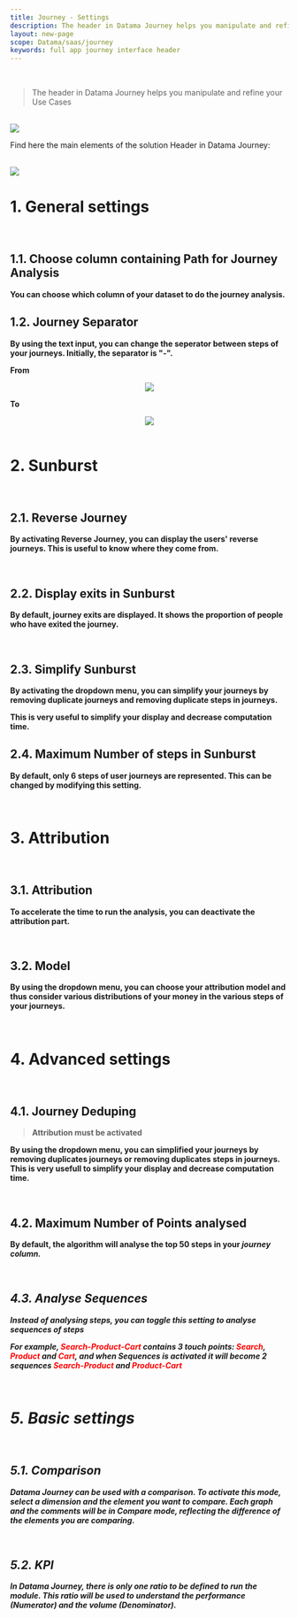 ```yaml
---
title: Journey - Settings
description: The header in Datama Journey helps you manipulate and refine your Use Cases
layout: new-page
scope: Datama/saas/journey
keywords: full app journey interface header
---
```


<br>

> The header in Datama Journey helps you manipulate and refine your Use Cases

<br>

<img src="{{site.url}}/{{site.baseurl}}/core_app/new/journey/interface/images/journey_header.jpg">

<br>

Find here the main elements of the solution Header in Datama Journey:

<br>

<!-- <b>General settings:<b><br>
- [Journey Separator](#journey-separator)

<br> -->
<!-- <b>Sunburst:<b><br>
- [Reverse Journey](#reverse-journey)
- [Display exits in Sunburst](#display-exits-in-sunburst)
- [Simplify Sunburst](#simplify-sunburst)
- [Maximum Number of steps in Sunburst](#maximum-number-of-steps-in-sunburst)

<br> -->
<!-- <b>Attribution:<b><br>
- [Attribution](#attribution)
- [Model](#model)

<br> -->
<!-- <b>Advanced settings:<b><br>
- [Journey Deduping](#journey-deduping)
- [Maximum Number of Points analysed](#maximum-number-of-points-analysed)
- [Analyse Sequences](#analyse-sequences)

<br> -->
<!-- <b>Basic settings<b><br>
- [Comparison](#comparison)
- [KPI](#kpi)

<br> -->

<img src="{{site.url}}/{{site.baseurl}}/core_app/new/journey/interface/images/journey_settings.png">

<br/>

# 1. <b>General settings<b>
<br>

## 1.1. Choose column containing Path for Journey Analysis

You can choose which column of your dataset to do the journey analysis.

## 1.2. Journey Separator

By using the text input, you can change the seperator between steps of your journeys. Initially, the separator is "-".

**From**

<center> <img src="{{site.url}}/{{site.baseurl}}/core_app/new/journey/interface/images/journey_separator_from.png"/></center>

**To**

<center> <img src="{{site.url}}/{{site.baseurl}}/core_app/new/journey/interface/images/journey_separator_to.png"/></center>

<br>

# 2. <b>Sunburst<b>
<br>

## 2.1. Reverse Journey

By activating Reverse Journey, you can display the users' reverse journeys. This is useful to know where they come from.

<br>

## 2.2. Display exits in Sunburst

By default, journey exits are displayed. It shows the proportion of people who have exited the journey.

<br>

## 2.3. Simplify Sunburst

By activating the dropdown menu, you can simplify your journeys by removing duplicate journeys and removing duplicate steps in journeys.

This is very useful to simplify your display and decrease computation time.

## 2.4. Maximum Number of steps in Sunburst

By default, only 6 steps of user journeys are represented. This can be changed by modifying this setting.

<br>

# 3. <b>Attribution<b>
<br>

## 3.1. Attribution

To accelerate the time to run the analysis, you can deactivate the attribution part.

<br>

## 3.2. Model

By using the dropdown menu, you can choose your attribution model and thus consider various distributions of your money in the various steps of your journeys.

<br>

# 4. <b>Advanced settings<b>
<br>

## 4.1. Journey Deduping

>Attribution must be activated

By using the dropdown menu, you can simplified your journeys by removing duplicates journeys or removing duplicates steps in journeys.
This is very usefull to simplify your display and decrease computation time.

<br>

## 4.2. Maximum Number of Points analysed

By default, the algorithm will analyse the top 50 steps in your <i>journey</is> column.

<br>

## 4.3. Analyse Sequences

Instead of analysing steps, you can toggle this setting to analyse sequences of steps

For example, <span style="color:red">Search-Product-Cart</span> contains 3 touch points: <span style="color:red">Search</span>, <span style="color:red">Product</span> and <span style="color:red">Cart</span>, and when <i>Sequences<i> is activated it will become 2 sequences <span style="color:red">Search-Product</span> and <span style="color:red">Product-Cart</span>

<br>

# 5. <b>Basic settings<b>
<br>

## 5.1. Comparison

Datama Journey can be used with a comparison. To activate this mode, select a dimension and the element you want to compare. Each graph and the comments will be in Compare mode, reflecting the difference of the elements you are comparing.

<br>

## 5.2. KPI

In Datama Journey, there is only one ratio to be defined to run the module. This ratio will be used to understand the performance (Numerator) and the volume (Denominator).
